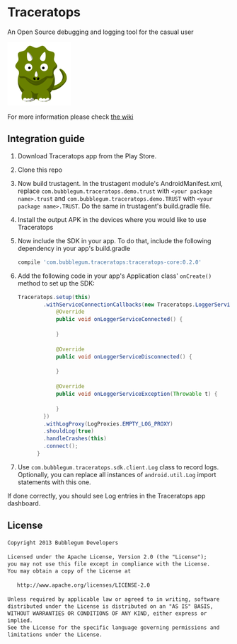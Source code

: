 Traceratops
===========

An Open Source debugging and logging tool for the casual user

![](traceratops-app/src/main/res/mipmap-xxhdpi/ic_launcher.png)

For more information please check [the wiki][1]



Integration guide
-----------------

1. Download Traceratops app from the Play Store.
2. Clone this repo
3. Now build trustagent. In the trustagent module's AndroidManifest.xml, replace ```com.bubblegum.traceratops.demo.trust``` with ```<your package name>.trust``` and ```com.bubblegum.traceratops.demo.TRUST``` with ```<your package name>.TRUST```. Do the same in trustagent's build.gradle file.
4. Install the output APK in the devices where you would like to use Traceratops
5. Now include the SDK in your app. To do that, include the following dependency in your app's build.gradle

   ```groovy
   compile 'com.bubblegum.traceratops:traceratops-core:0.2.0'
   ```
6. Add the following code in your app's Application class' ```onCreate()``` method to set up the SDK:

    ```java
    Traceratops.setup(this)
            .withServiceConnectionCallbacks(new Traceratops.LoggerServiceConnectionCallbacks() {
                @Override
                public void onLoggerServiceConnected() {
    
                }
    
                @Override
                public void onLoggerServiceDisconnected() {
    
                }
    
                @Override
                public void onLoggerServiceException(Throwable t) {
    
                }
            })
            .withLogProxy(LogProxies.EMPTY_LOG_PROXY)
            .shouldLog(true)
            .handleCrashes(this)
            .connect();
          }
    ```

7. Use ```com.bubblegum.traceratops.sdk.client.Log``` class to record logs. Optionally, you can replace all instances of ```android.util.Log``` import statements with this one.

If done correctly, you should see Log entries in the Traceratops app dashboard.

License
--------

    Copyright 2013 Bubblegum Developers

    Licensed under the Apache License, Version 2.0 (the "License");
    you may not use this file except in compliance with the License.
    You may obtain a copy of the License at

       http://www.apache.org/licenses/LICENSE-2.0

    Unless required by applicable law or agreed to in writing, software
    distributed under the License is distributed on an "AS IS" BASIS,
    WITHOUT WARRANTIES OR CONDITIONS OF ANY KIND, either express or implied.
    See the License for the specific language governing permissions and
    limitations under the License.


 [1]: https://github.com/bubblegumdevs/traceratops/wiki
